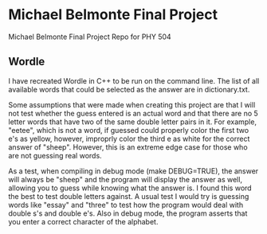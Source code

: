 # Michael Belmonte Final Project
Michael Belmonte
Final Project Repo for PHY 504

## Wordle
I have recreated Wordle in C++ to be run on the command line.
The list of all available words that could be selected as the answer are in dictionary.txt.

Some assumptions that were made when creating this project are that I will not test whether the guess entered is an actual word and that there are no 5 letter words that have two of the same double letter pairs in it. For example, "eetee", which is not a word, if guessed could properly color the first two e's as yellow, however, improprly color the third e as white for the correct answer of "sheep". However, this is an extreme edge case for those who are not guessing real words.

As a test, when compiling in debug mode (make DEBUG=TRUE), the answer will always be "sheep" and the program will display the answer as well, allowing you to guess while knowing what the answer is. I found this word the best to test double letters against. A usual test I would try is guessing words like "essay" and "three" to test how the program would deal with double s's and double e's. Also in debug mode, the program asserts that you enter a correct character of the alphabet.





